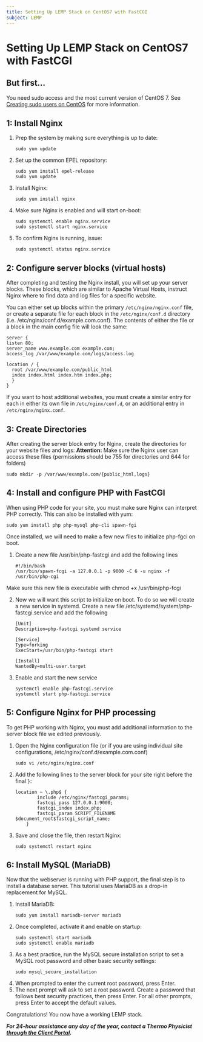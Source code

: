 ```yaml
---
title: Setting Up LEMP Stack on CentOS7 with FastCGI
subject: LEMP
---
```


# Setting Up LEMP Stack on CentOS7 with FastCGI

## But first...
You need sudo access and the most current version of CentOS 7. See [Creating sudo users on CentOS](https://github.com/thermoio/docs/blob/master/getting-started/creating-sudo-users-on-centos) for more information.

## 1: Install Nginx
1. Prep the system by making sure everything is up to date:
   ```shell
   sudo yum update
   ```
2. Set up the common EPEL repository:
   ```shell
   sudo yum install epel-release
   sudo yum update
   ```
3. Install Nginx:
   ```
   sudo yum install nginx
   ```
4. Make sure Nginx is enabled and will start on-boot:
   ```shell
   sudo systemctl enable nginx.service
   sudo systemctl start nginx.service
   ```
5. To confirm Nginx is running, issue:
   ```
   sudo systemctl status nginx.service
   ```

## 2: Configure server blocks (virtual hosts)
After completing and testing the Nginx install, you will set up your server blocks. These blocks, which are similar to Apache Virtual Hosts, instruct Nginx where to find data and log files for a specific website.

You can either set up blocks within the primary `/etc/nginx/nginx.conf` file, or create a separate file for each block in the `/etc/nginx/conf.d` directory (i.e. /etc/nginx/conf.d/example.com.conf). The contents of either the file or a block in the main config file will look the same:
```
server {
listen 80;
server_name www.example.com example.com;
access_log /var/www/example.com/logs/access.log

location / {
  root /var/www/example.com/public_html
  index index.html index.htm index.php;
  }
}
```
If you want to host additional websites, you must create a similar entry for each in either its own file in `/etc/nginx/conf.d`, or an additional entry in `/etc/nginx/nginx.conf`.

## 3: Create Directories
After creating the server block entry for Nginx, create the directories for your website files and logs:
**Attention:** Make sure the Nginx user can access these files (permissions should be 755 for directories and 644 for folders)
```
sudo mkdir -p /var/www/example.com/{public_html,logs}
```

## 4: Install and configure PHP with FastCGI
When using PHP code for your site, you must make sure Nginx can interpret PHP correctly. This can also be installed with yum:
```
sudo yum install php php-mysql php-cli spawn-fgi
```
Once installed, we will need to make a few new files to initialize php-fgci on boot.

1. Create a new file /usr/bin/php-fastcgi and add the following lines
   ```
   #!/bin/bash
   /usr/bin/spawn-fcgi -a 127.0.0.1 -p 9000 -C 6 -u nginx -f /usr/bin/php-cgi
   ```
Make sure this new file is executable with chmod +x /usr/bin/php-fcgi

2. Now we will want this script to initialize on boot. To do so we will create a new service in systemd. Create a new file /etc/systemd/system/php-fastcgi.service and add the following
   ```
   [Unit]
   Description=php-fastcgi systemd service

   [Service]
   Type=forking
   ExecStart=/usr/bin/php-fastcgi start

   [Install]
   WantedBy=multi-user.target
   ```
3. Enable and start the new service
   ```
   systemctl enable php-fastcgi.service
   systemctl start php-fastcgi.service
   ```

## 5: Configure Nginx for PHP processing
To get PHP working with Nginx, you must add additional information to the server block file we edited previously.
1. Open the Nginx configuration file (or if you are using individual site configurations, /etc/nginx/conf.d/example.com.conf)
   ```
   sudo vi /etc/nginx/nginx.conf
   ```
2. Add the following lines to the server block for your site right before the final `}`:
   ```
   location ~ \.php$ {
           include /etc/nginx/fastcgi_params;
           fastcgi_pass 127.0.0.1:9000;
           fastcgi_index index.php;
           fastcgi_param SCRIPT_FILENAME $document_root$fastcgi_script_name;
       }
   ```
3. Save and close the file, then restart Nginx:
   ```shell
   sudo systemctl restart nginx
   ```

## 6: Install MySQL (MariaDB)
Now that the webserver is running with PHP support, the final step is to install a database server. This tutorial uses MariaDB as a drop-in replacement for MySQL.
1. Install MariaDB:
   ```shell
   sudo yum install mariadb-server mariadb
   ```
2. Once completed, activate it and enable on startup:
   ```shell
   sudo systemctl start mariadb
   sudo systemctl enable mariadb
   ```
3. As a best practice, run the MySQL secure installation script to set a MySQL root password and other basic security settings:
   ```shell
   sudo mysql_secure_installation
   ```
4. When prompted to enter the current root password, press Enter.
5. The next prompt will ask to set a root password. Create a password that follows best security practices, then press Enter. For all other prompts, press Enter to accept the default values.

Congratulations! You now have a working LEMP stack.
 

**_For 24-hour assistance any day of the year, contact a Thermo Physicist [through the Client Portal](https://core.thermo.io/login/)._**
